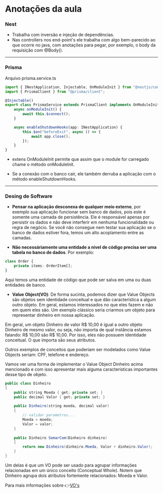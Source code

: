 # Anotações da aula

### Nest

* Trabalha com inversão e injeção de dependências.
* Nas controllers nos end-point's ele trabalha com algo bem-parecido ao que ocorre no java, com anotações para pegar, por exemplo, o body da requisição com @Body().

___

### Prisma

Arquivo prisma.service.ts
```ts
import { INestApplication, Injectable, OnModuleInit } from "@nestjs/common";
import { PrismaClient } from "@prisma/client";

@Injectable()
export class PrismaService extends PrismaClient implements OnModuleInit {
    async onModuleInit() {
        await this.$connect();
    }

    async enableShutdownHooks(app: INestApplication) {
        this.$on("beforeExit", async () => {
            await app.close();
        });
    }
}
```

* extens OnModuleInit permite que assim que o module for carregado chame o método onModuleInit.

* Se a conexão com o banco cair, ele também derruba a aplicação com o método enableShutdownHooks.

---

### Desing de Software

* **Pensar na aplicação desconexa de qualquer meio externo**, por exemplo sua aplicação funcionar sem banco de dados, pois este é somente uma camada de persistência. Ele é responsável apenas por persistir os dados e não deve interferir em nenhuma funcionalidade ou regra de negócio. Se você não consegue nem testar sua aplicação se o banco de dados estiver fora, temos um alto acoplamento entre as camadas.

* **Não necessáriamente uma entidade a nível de código precisa ser uma tabela no banco de dados**.
Por exemplo:
```ts
class Order {
    private items: OrderItem[];
}
```

Aqui temos uma entidade de código que pode ser salva em uma ou duas entidades de banco.

* **Value Object(VO)**: De forma sucinta, podemos dizer que Value Objects são objetos sem identidade conceitual e que dão característica a algum outro objeto. Em geral, estamos interessados no que eles fazem e não em quem eles são. Um exemplo clássico seria criarmos um objeto para representar dinheiro em nossa aplicação.

Em geral, um objeto Dinheiro de valor R$ 10,00 é igual a outro objeto Dinheiro de mesmo valor, ou seja, não importa de qual instância estamos falando: R$ 10,00 são R$ 10,00. Por isso, eles não possuem identidade conceitual. O que importa são seus atributos.

Outros exemplos de conceitos que poderiam ser modelados como Value Objects seriam: CPF, telefone e endereço.

Vamos ver uma forma de implementar o Value Object Dinheiro acima mencionado e com isso apresentar mais alguma características importantes desse tipo de objeto.

```java
public class Dinheiro
{
    public string Moeda { get; private set; }
    public decimal Valor { get; private set; }
 
    public Dinheiro(string moeda, decimal valor)
    {
        // validar parametros...
        Moeda = moeda;
        Valor = valor;
    }
 
    public Dinheiro SomarCom(Dinheiro dinheiro)
    {
        return new Dinheiro(dinheiro.Moeda, Valor + dinheiro.Valor);
    }
}
```

Um delas é que um VO pode ser usado para agrupar informações relacionadas em um único conceito (Conceptual Whole). Notem que Dinheiro agrupa dois atributos fortemente relacionados: Moeda e Valor.

Para mais informações sobre 👉[VO's](https://robsoncastilho.com.br/2013/11/10/trabalhando-com-value-objects/)